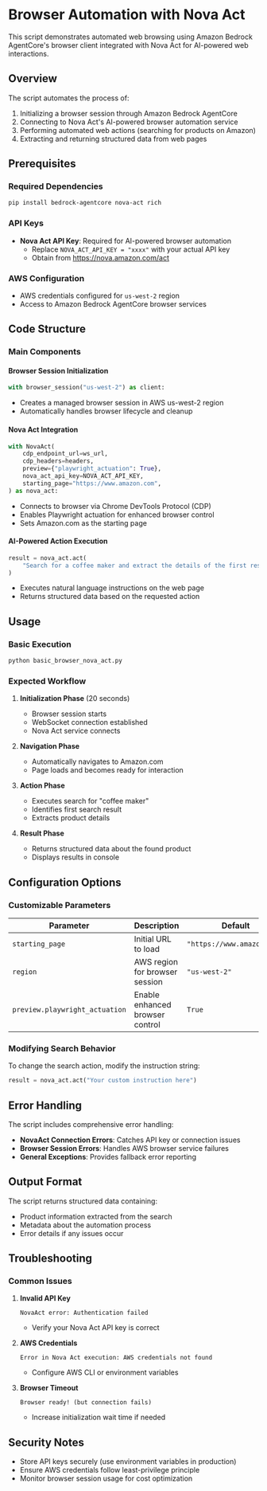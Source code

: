 # Browser Automation with Nova Act

This script demonstrates automated web browsing using Amazon Bedrock AgentCore's browser client integrated with Nova Act for AI-powered web interactions.

## Overview

The script automates the process of:

1. Initializing a browser session through Amazon Bedrock AgentCore
2. Connecting to Nova Act's AI-powered browser automation service
3. Performing automated web actions (searching for products on Amazon)
4. Extracting and returning structured data from web pages

## Prerequisites

### Required Dependencies

```bash
pip install bedrock-agentcore nova-act rich
```

### API Keys

- **Nova Act API Key**: Required for AI-powered browser automation
  - Replace `NOVA_ACT_API_KEY = "xxxx"` with your actual API key
  - Obtain from https://nova.amazon.com/act

### AWS Configuration

- AWS credentials configured for `us-west-2` region
- Access to Amazon Bedrock AgentCore browser services

## Code Structure

### Main Components

#### Browser Session Initialization

```python
with browser_session("us-west-2") as client:
```

- Creates a managed browser session in AWS us-west-2 region
- Automatically handles browser lifecycle and cleanup

#### Nova Act Integration

```python
with NovaAct(
    cdp_endpoint_url=ws_url,
    cdp_headers=headers,
    preview={"playwright_actuation": True},
    nova_act_api_key=NOVA_ACT_API_KEY,
    starting_page="https://www.amazon.com",
) as nova_act:
```

- Connects to browser via Chrome DevTools Protocol (CDP)
- Enables Playwright actuation for enhanced browser control
- Sets Amazon.com as the starting page

#### AI-Powered Action Execution

```python
result = nova_act.act(
    "Search for a coffee maker and extract the details of the first result."
)
```

- Executes natural language instructions on the web page
- Returns structured data based on the requested action

## Usage

### Basic Execution

```bash
python basic_browser_nova_act.py
```

### Expected Workflow

1. **Initialization Phase** (20 seconds)

   - Browser session starts
   - WebSocket connection established
   - Nova Act service connects

2. **Navigation Phase**

   - Automatically navigates to Amazon.com
   - Page loads and becomes ready for interaction

3. **Action Phase**

   - Executes search for "coffee maker"
   - Identifies first search result
   - Extracts product details

4. **Result Phase**
   - Returns structured data about the found product
   - Displays results in console

## Configuration Options

### Customizable Parameters

| Parameter                      | Description                     | Default                    |
| ------------------------------ | ------------------------------- | -------------------------- |
| `starting_page`                | Initial URL to load             | `"https://www.amazon.com"` |
| `region`                       | AWS region for browser session  | `"us-west-2"`              |
| `preview.playwright_actuation` | Enable enhanced browser control | `True`                     |

### Modifying Search Behavior

To change the search action, modify the instruction string:

```python
result = nova_act.act("Your custom instruction here")
```

## Error Handling

The script includes comprehensive error handling:

- **NovaAct Connection Errors**: Catches API key or connection issues
- **Browser Session Errors**: Handles AWS browser service failures
- **General Exceptions**: Provides fallback error reporting

## Output Format

The script returns structured data containing:

- Product information extracted from the search
- Metadata about the automation process
- Error details if any issues occur

## Troubleshooting

### Common Issues

1. **Invalid API Key**

   ```
   NovaAct error: Authentication failed
   ```

   - Verify your Nova Act API key is correct

2. **AWS Credentials**

   ```
   Error in Nova Act execution: AWS credentials not found
   ```

   - Configure AWS CLI or environment variables

3. **Browser Timeout**
   ```
   Browser ready! (but connection fails)
   ```
   - Increase initialization wait time if needed

## Security Notes

- Store API keys securely (use environment variables in production)
- Ensure AWS credentials follow least-privilege principle
- Monitor browser session usage for cost optimization
